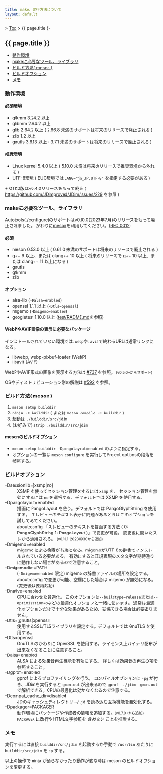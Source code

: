 ```yaml
---
title: make、実行方法について
layout: default
---
```


&gt; [Top](../) &gt; {{ page.title }}

## {{ page.title }}

- [動作環境](#environment)
- [makeに必要なツール、ライブラリ](#requirement)
- [ビルド方法( meson )](#build-meson)
- [ビルドオプション](#build-option)
- [メモ](#memo)


<a name="environment"></a>
### 動作環境

#### 必須環境
- gtkmm 3.24.2 以上
- glibmm 2.64.2 以上
- glib 2.64.2 以上 ( 2.66.8 未満のサポートは将来のリリースで廃止される )
- zlib 1.2 以上
- gnutls 3.6.13 以上 ( 3.7.1 未満のサポートは将来のリリースで廃止される )

#### 推奨環境
- Linux kernel 5.4.0 以上 ( 5.10.0 未満は将来のリリースで推奨環境から外れる )
- UTF-8環境 ( EUC環境では `LANG="ja_JP.UTF-8"` を指定する必要がある )

※ GTK2版はv0.4.0リリースをもって廃止 ( <https://github.com/JDimproved/JDim/issues/229> を参照 )


<a name="requirement"></a>
### makeに必要なツール、ライブラリ

Autotools(./configure)のサポートはv0.10.0(2023年7月)のリリースをもって廃止されました。
かわりに[meson][meson]を利用してください。([RFC 0012][rfc0012])

#### 必須
- meson 0.53.0 以上 ( 0.61.0 未満のサポートは将来のリリースで廃止される )
- g++ 9 以上、または clang++ 10 以上 ( 将来のリリースで g++ 10 以上、または clang++ 11 以上になる )
- gnutls
- gtkmm
- zlib

#### オプション
- alsa-lib (`-Dalsa=enabled`)
- openssl 1.1.1 以上 (`-Dtls=openssl`)
- migemo (`-Dmigemo=enabled`)
- googletest 1.10.0 以上 ([test/RADME.md][testreadme]を参照)

#### WebPやAVIF画像の表示に必要なパッケージ
インストールされていない環境では`.webp`や`.avif`で終わるURLは通常リンクになる。
- libwebp, webp-pixbuf-loader (WebP)
- libavif (AVIF)

WebPやAVIF形式の画像を表示する方法は [#737][dis737] を参照。
<small>(v0.5.0+からサポート)</small>

OSやディストリビューション別の解説は [#592][dis592] を参照。



<a name="build-meson"></a>
### ビルド方法( meson )

1. `meson setup builddir`
2. `ninja -C builddir` ( または `meson compile -C builddir` )
3. 起動は `./builddir/src/jdim`
4. (お好みで) `strip ./builddir/src/jdim`

#### mesonのビルドオプション
- `meson setup builddir -Dpangolayout=enabled` のように指定する。
- オプションの一覧は `meson configure` を実行してProject optionsの段落を参照する。


<a name="build-option"></a>
### ビルドオプション
<dl>
  <dt>-Dsessionlib=[xsmp|no]</dt>
  <dd>
    XSMP を使ってセッション管理をするには <code>xsmp</code> を、
    セッション管理を無効にするには <code>no</code> を選択する。デフォルトでは XSMP を使用する。
  </dd>
  <dt>-Dpangolayout=enabled</dt>
  <dd>
    描画に PangoLayout を使う。デフォルトでは PangoGlyphString を使用する。
    スレビューのテキスト表示に問題があるときはこのオプションを試してみてください。<br>
    about:config 「スレビューのテキストを描画する方法 ( 0: PangoGlyphString 1: PangoLayout )」で変更が可能。
    変更後に開いたスレから適用される。 <small>(v0.10.1-20230930から追加)</small>
  </dd>
  <dt>-Dmigemo=enabled</dt>
  <dd>
    migemo による検索が有効になる。migemoがUTF-8の辞書でインストールされている必要がある。
    有効にすると正規表現のメタ文字が期待通りに動作しない場合があるので注意すること。
  </dd>
  <dt>-Dmigemodict=PATH</dt>
  <dd>
    (<code>-Dmigemo=enabled</code> 限定) migemo の辞書ファイルの場所を設定する。
    about:config で変更が可能、空欄にした場合は migemo が無効になる。(変更後は要再起動)
  </dd>
  <dt>-Dnative=enabled</dt>
  <dd>
    CPUに合わせた最適化。
    このオプションは<code>--buildtype=release</code>または<code>--optimization=3</code>などの最適化オプションと一緒に使います。
    通常は最適化オプションだけで十分な効果があるため、妥協できる場合は必要ありません。
  </dd>

  <dt>-Dtls=[gnutls|openssl]</dt>
  <dd>使用するSSL/TLSライブラリを設定する。デフォルトでは GnuTLS を使用する。</dd>
  <dt>-Dtls=openssl</dt>
  <dd>GnuTLS のかわりに OpenSSL を使用する。ライセンス上バイナリ配布が出来なくなることに注意すること。</dd>

  <dt>-Dalsa=enabled</dt>
  <dd>ALSA による効果音再生機能を有効にする。
  詳しくは<a href="{{ site.baseurl }}/sound/">効果音の再生</a>の項を参照すること。</dd>
  <dt>-Dgprof=enabled</dt>
  <dd>
    gprof によるプロファイリングを行う。
    コンパイルオプションに <code>-pg</code> が付き、JDimを実行すると <code>gmon.out</code> が出来るので
    <code>gprof  ./jdim  gmon.out</code> で解析できる。CPUの最適化は効かなくなるので注意する。
  </dd>

  <dt>-Dcompat_cache_dir=disabled</dt>
  <dd>JDのキャッシュディレクトリ <code>~/.jd</code> を読み込む互換機能を無効化する。</dd>
  <dt>-Dpackager=PACKAGER</dt>
  <dd>
    動作環境にパッケージや作成者の情報を追加する。<small>(v0.7.0+から追加)</small>
    <code>PACKAGER</code> に改行やHTML文字参照を <em>含めない</em> ことを推奨する。
  </dd>
</dl>


<a name="memo"></a>
### メモ
実行するには直接 `builddir/src/jdim` を起動するか手動で `/usr/bin` あたりに `builddir/src/jdim` を `cp` する。

以上の操作で ninja が通らなかったり動作が変な時は meson のビルドオプションを変更する。


[testreadme]: https://github.com/JDimproved/JDim/blob/master/test/README.md
[meson]: https://mesonbuild.com
[dis592]: https://github.com/JDimproved/JDim/discussions/592 "OS/ディストリビューション別インストール方法 - Discussions #592"
[dis737]: https://github.com/JDimproved/JDim/discussions/737 "[v0.5.0+] WebPやAVIF形式の画像を表示する方法 - Discussions #737"
[rfc0012]: https://github.com/JDimproved/rfcs/blob/master/docs/0012-end-of-autotools-support.md
